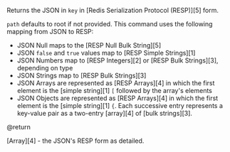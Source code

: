 Returns the JSON in `key` in [Redis Serialization Protocol (RESP)][5] form.

`path` defaults to root if not provided. This command uses the following mapping from JSON to RESP:

*   JSON Null maps to the [RESP Null Bulk String][5]
*   JSON `false` and `true` values map to [RESP Simple Strings][1]
*   JSON Numbers map to [RESP Integers][2] or [RESP Bulk Strings][3], depending on type
*   JSON Strings map to [RESP Bulk Strings][3]
*   JSON Arrays are represented as [RESP Arrays][4] in which the first element is the [simple string][1] `[` followed by the array's elements
*   JSON Objects are represented as [RESP Arrays][4] in which the first element is the [simple string][1] `{`. Each successive entry represents a key-value pair as a two-entry [array][4] of [bulk strings][3].

@return

[Array][4] - the JSON's RESP form as detailed.
